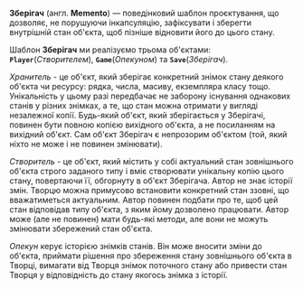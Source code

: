 **Зберігач** (англ. **Memento**) — поведінковий шаблон проєктування, що дозволяє, не порушуючи інкапсуляцію, зафіксувати
і зберегти внутрішній стан об'єкта, щоб пізніше відновити його до цього стану.

Шаблон **Зберігач** ми реалізуємо трьома об'єктами: **`Player`**(_Створителем_), **`Game`**(_Опекуном_) та **`Save`**(_Зберігач_).

_Хранитель_ - це об'єкт, який зберігає конкретний знімок стану деякого об'єкта чи ресурсу: рядка,
числа, масиву, екземпляра класу тощо. Унікальність у цьому разі передбачає не заборону існування
однакових станів у різних знімках, а те, що стан можна отримати у вигляді незалежної копії. Будь-який об'єкт,
який зберігається у Зберігачі, повинен бути повною копією вихідного об'єкта, а не посиланням на вихідний об'єкт.
Сам об'єкт Зберігач є непрозорим об'єктом (той, який ніхто не може і не повинен змінювати).

_Створитель_ - це об'єкт, який містить у собі актуальний стан зовнішнього об'єкта строго заданого типу
і вміє створювати унікальну копію цього стану, повертаючи її, обгорнуту в об'єкт Зберігача.
Автор не знає історії змін. Творцю можна примусово встановити конкретний стан ззовні,
що вважатиметься актуальним. Автор повинен подбати про те, щоб цей стан відповідав
типу об'єкта, з яким йому дозволено працювати. Автор може (але не повинен) мати будь-які методи,
але вони не можуть змінювати збережений стан об'єкта.

_Опекун_ керує історією знімків станів. Він може вносити зміни до об'єкта, приймати рішення про збереження
стану зовнішнього об'єкта в Творці, вимагати від Творця знімок поточного стану
або привести стан Творця у відповідність до стану якогось знімка з історії.